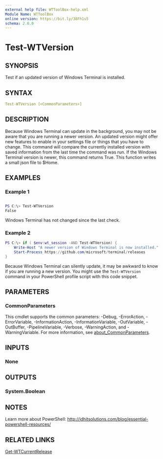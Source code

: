 ```yaml
---
external help file: WTToolBox-help.xml
Module Name: WTToolBox
online version: https://bit.ly/38Fh1s5
schema: 2.0.0
---
```


# Test-WTVersion

## SYNOPSIS

Test if an updated version of Windows Terminal is installed.

## SYNTAX

```yaml
Test-WTVersion [<CommonParameters>]
```

## DESCRIPTION

Because Windows Terminal can update in the background, you may not be aware that you are running a newer version. An updated version might offer new features to enable in your settings file or things that you have to change. This command will compare the currently installed version with saved information from the last time the command was run. If the Windows Terminal version is newer, this command returns True. This function writes a small json file to $Home.

## EXAMPLES

### Example 1

```powershell

PS C:\> Test-WTVersion
False
```

Windows Terminal has not changed since the last check.

### Example 2

```powershell
PS C:\> if ( $env:wt_session -AND Test-WTVersion) {
    Write-Host "A newer version of Windows Terminal is now installed." -foreground Yellow
    Start-Process https://github.com/microsoft/terminal/releases
}
```

Because Windows Terminal can silently update, it may be awkward to know if you are running a new version. You might use the `Test-WTVersion` command in your PowerShell profile script with this code snippet.

## PARAMETERS

### CommonParameters

This cmdlet supports the common parameters: -Debug, -ErrorAction, -ErrorVariable, -InformationAction, -InformationVariable, -OutVariable, -OutBuffer, -PipelineVariable, -Verbose, -WarningAction, and -WarningVariable. For more information, see [about_CommonParameters](http://go.microsoft.com/fwlink/?LinkID=113216).

## INPUTS

### None

## OUTPUTS

### System.Boolean

## NOTES

Learn more about PowerShell: http://jdhitsolutions.com/blog/essential-powershell-resources/

## RELATED LINKS

[Get-WTCurrentRelease](Get-WTCurrentRelease)
